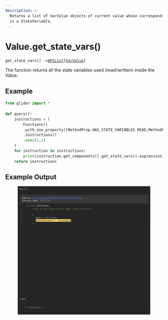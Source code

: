 ```yaml
---
description: >-
  Returns a list of VarValue objects of current value whose corresponding object
  is a StateVariable.
---
```


# Value.get\_state\_vars()

`get_state_vars() ->`[`APIList`](../iterables/apilist.md)`[`[`VarValue`](../point/varvalue/)`]`

The function returns all the state variables used (read/written) inside the Value.

## Example

```python
from glider import *

def query():
    instructions = (
        Functions()
        .with_one_property([MethodProp.HAS_STATE_VARIABLES_READ,MethodProp.HAS_STATE_VARIABLES_WRITTEN])
        .instructions()
        .exec(1,2)
    )
    for instruction in instructions:
        print(instruction.get_components().get_state_vars().expression)
    return instructions
```

## Example Output

<figure><img src="../../.gitbook/assets/image (40).png" alt=""><figcaption></figcaption></figure>
